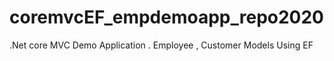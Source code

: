 # coremvcEF_empdemoapp_repo2020
.Net core MVC Demo Application . Employee , Customer Models Using EF
